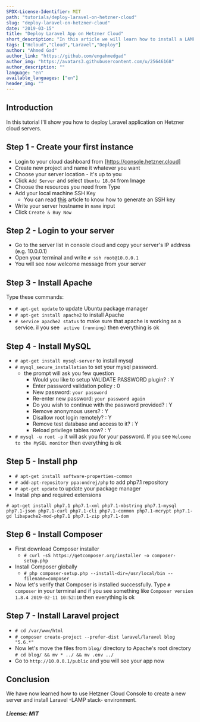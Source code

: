 ```yaml
---
SPDX-License-Identifier: MIT
path: "tutorials/deploy-laravel-on-hetzner-cloud"
slug: "deploy-laravel-on-hetzner-cloud"
date: "2019-03-15"
title: "Deploy Laravel App on Hetzner Cloud"
short_description: "In this article we will learn how to install a LAMP stack on a Hetzner cloud server and deploy a Laravel app on it"
tags: ["Hcloud","Cloud","Laravel","Deploy"]
author: "Ahmed Gad"
author_link: "https://github.com/engahmedgad"
author_img: "https://avatars3.githubusercontent.com/u/25646168"
author_description: ""
language: "en"
available_languages: ["en"]
header_img: ""
---
```



## Introduction

In this tutorial I'll show you how to deploy Laravel application on Hetzner cloud servers.

## Step 1 - Create your first instance

* Login to your cloud dashboard from [https://console.hetzner.cloud]
* Create new project and name it whatever you want
* Choose your server location - it's up to you
* Click `Add Server` and select `Ubuntu 18.04` from Image
* Choose the resources you need from Type
* Add your local machine SSH Key
    * You can read [this](https://help.github.com/en/enterprise/2.16/user/articles/generating-a-new-ssh-key-and-adding-it-to-the-ssh-agent) article to know how to generate an SSH key
* Write your server hostname in `name` input
* Click `Create & Buy Now`
 
## Step 2 - Login to your server

* Go to the server list in console cloud and copy your server's IP address (e.g. 10.0.0.1)
* Open your terminal and write `# ssh root@10.0.0.1`
* You will see now welcome message from your server

## Step 3 - Install Apache

Type these commands: 
* `# apt-get update` to update Ubuntu package manager
* `# apt-get install apache2` to install Apache 
* `# service apache2 status` to make sure that apache is working as a service. iI you see ` active (running)` then everything is ok

## Step 4 - Install MySQL

* `# apt-get install mysql-server` to install mysql
* `# mysql_secure_installation` to set your mysql password.
    * the prompt will ask you few question 
        * Would you like to setup VALIDATE PASSWORD plugin? : Y
        * Enter password validation policy : 0
        * New password: `your password`
        * Re-enter new password: `your password again`
        * Do you wish to continue with the password provided? : Y
        * Remove anonymous users? : Y
        * Disallow root login remotely? : Y
        * Remove test database and access to it? : Y
        * Reload privilege tables now? : Y     
* `# mysql -u root -p` it will ask you for your password. If you see `Welcome to the MySQL monitor` then everything is ok

## Step 5 - Install php

* `# apt-get install software-properties-common`
* `# add-apt-repository ppa:ondrej/php` to add php7.1 repository
* `# apt-get update` to update your package manager
* Install php and required extensions
```
# apt-get install php7.1 php7.1-xml php7.1-mbstring php7.1-mysql php7.1-json php7.1-curl php7.1-cli php7.1-common php7.1-mcrypt php7.1-gd libapache2-mod-php7.1 php7.1-zip php7.1-dom
```

## Step 6 - Install Composer

* First download Composer installer
    * `# curl -sS https://getcomposer.org/installer -o composer-setup.php`
* Install Composer globally
    * `# php composer-setup.php --install-dir=/usr/local/bin --filename=composer`
* Now let's verify that Composer is installed successfully. Type `# composer` in your terminal and if you see something like `Composer version 1.8.4 2019-02-11 10:52:10` then everything is ok

## Step 7 - Install Laravel project

* `# cd /var/www/html`
* `# composer create-project --prefer-dist laravel/laravel blog "5.6.*"`
* Now let's move the files from `blog/` directory to Apache's root directory `# cd blog/ && mv * ../ && mv .env ../`
* Go to `http://10.0.0.1/public` and you will see your app now

## Conclusion

We have now learned how to use Hetzner Cloud Console to create a new server and install Laravel -LAMP stack- environment.

##### License: MIT

<!---

Contributors's Certificate of Origin

By making a contribution to this project, I certify that:

(a) The contribution was created in whole or in part by me and I have

    the right to submit it under the license indicated in the file; or

(b) The contribution is based upon previous work that, to the best of my

    knowledge, is covered under an appropriate license and I have the

    right under that license to submit that work with modifications,

    whether created in whole or in part by me, under the same license

    (unless I am permitted to submit under a different license), as

    indicated in the file; or

(c) The contribution was provided directly to me by some other person

    who certified (a), (b) or (c) and I have not modified it.

(d) I understand and agree that this project and the contribution are

    public and that a record of the contribution (including all personal

    information I submit with it, including my sign-off) is maintained

    indefinitely and may be redistributed consistent with this project

    or the license(s) involved.

Signed-off-by: [Ahmed Gad eng.ahmedmgad@gmail.com ]

-->
